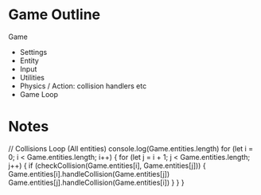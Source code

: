 # Game Outline 

Game 
- Settings
- Entity 
- Input 
- Utilities 
- Physics / Action: collision handlers etc
- Game Loop 



# Notes

// Collisions Loop (All entities)
    console.log(Game.entities.length)
    for (let i = 0; i < Game.entities.length; i++) {
        for (let j = i + 1; j < Game.entities.length; j++) {
            if (checkCollision(Game.entities[i], Game.entities[j])) {
                Game.entities[i].handleCollision(Game.entities[j])
                Game.entities[j].handleCollision(Game.entities[i])
            }
        }
    }
